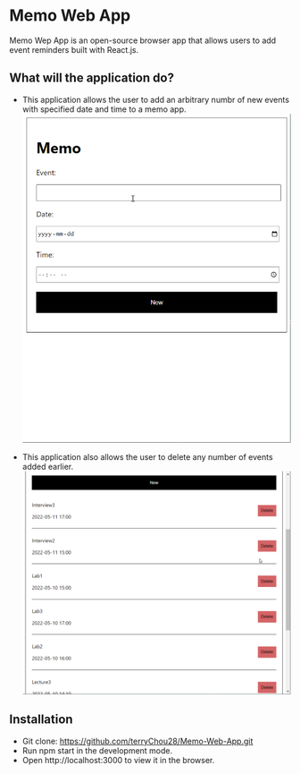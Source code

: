 # Memo Web App
Memo Wep App is an open-source browser app that allows users to add event reminders built with React.js.

## What will the application do?
- This application allows the user to add an arbitrary numbr of new events with specified date and time to a memo app.
![add](memo.gif)

- This application also allows the user to delete any number of events added earlier.
![delete](memo2.gif)

## Installation
- Git clone: https://github.com/terryChou28/Memo-Web-App.git
- Run npm start in the development mode.
- Open http://localhost:3000 to view it in the browser.